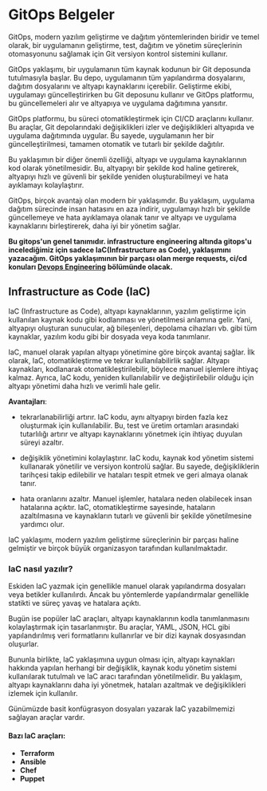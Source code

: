 # GitOps Belgeler

GitOps, modern yazılım geliştirme ve dağıtım yöntemlerinden biridir ve temel olarak, bir uygulamanın geliştirme, test, dağıtım ve yönetim süreçlerinin otomasyonunu sağlamak için Git versiyon kontrol sistemini kullanır.

GitOps yaklaşımı, bir uygulamanın tüm kaynak kodunun bir Git deposunda tutulmasıyla başlar. Bu depo, uygulamanın tüm yapılandırma dosyalarını, dağıtım dosyalarını ve altyapı kaynaklarını içerebilir. Geliştirme ekibi, uygulamayı güncelleştirirken bu Git deposunu kullanır ve GitOps platformu, bu güncellemeleri alır ve altyapıya ve uygulama dağıtımına yansıtır.

GitOps platformu, bu süreci otomatikleştirmek için CI/CD araçlarını kullanır. Bu araçlar, Git depolarındaki değişiklikleri izler ve değişiklikleri altyapıda ve uygulama dağıtımında uygular. Bu sayede, uygulamanın her bir güncelleştirilmesi, tamamen otomatik ve tutarlı bir şekilde dağıtılır.

Bu yaklaşımın bir diğer önemli özelliği, altyapı ve uygulama kaynaklarının kod olarak yönetilmesidir. Bu, altyapıyı bir şekilde kod haline getirerek, altyapıyı hızlı ve güvenli bir şekilde yeniden oluşturabilmeyi ve hata ayıklamayı kolaylaştırır.

GitOps, birçok avantajı olan modern bir yaklaşımdır. Bu yaklaşım, uygulama dağıtım sürecinde insan hatasını en aza indirir, uygulamayı hızlı bir şekilde güncellemeye ve hata ayıklamaya olanak tanır ve altyapı ve uygulama kaynaklarını birleştirerek, daha iyi bir yönetim sağlar.

**Bu gitops'un genel tanımıdır. infrastructure engineering altında gitops'u incelediğimiz için sadece IaC(Infrastructure as Code), yaklaşımını yazacağım. GitOps yaklaşımının bir parçası olan merge requests, ci/cd konuları [Devops Engineering](../devops_engineering) bölümünde olacak.**

## Infrastructure as Code (IaC)

IaC (Infrastructure as Code), altyapı kaynaklarının, yazılım geliştirme için kullanılan kaynak kodu gibi kodlanması ve yönetilmesi anlamına gelir. Yani, altyapıyı oluşturan sunucular, ağ bileşenleri, depolama cihazları vb. gibi tüm kaynaklar, yazılım kodu gibi bir dosyada veya koda tanımlanır.

IaC, manuel olarak yapılan altyapı yönetimine göre birçok avantaj sağlar. İlk olarak, IaC, otomatikleştirme ve tekrar kullanılabilirlik sağlar. Altyapı kaynakları, kodlanarak otomatikleştirilebilir, böylece manuel işlemlere ihtiyaç kalmaz. Ayrıca, IaC kodu, yeniden kullanılabilir ve değiştirilebilir olduğu için altyapı yönetimi daha hızlı ve verimli hale gelir.

**Avantajları**:
 - tekrarlanabilirliği artırır. IaC kodu, aynı altyapıyı birden fazla kez oluşturmak için kullanılabilir. Bu, test ve üretim ortamları arasındaki tutarlılığı artırır ve altyapı kaynaklarını yönetmek için ihtiyaç duyulan süreyi azaltır.

 - değişiklik yönetimini kolaylaştırır. IaC kodu, kaynak kod yönetim sistemi kullanarak yönetilir ve versiyon kontrolü sağlar. Bu sayede, değişikliklerin tarihçesi takip edilebilir ve hataları tespit etmek ve geri almaya olanak tanır.

 - hata oranlarını azaltır. Manuel işlemler, hatalara neden olabilecek insan hatalarına açıktır. IaC, otomatikleştirme sayesinde, hataların azaltılmasına ve kaynakların tutarlı ve güvenli bir şekilde yönetilmesine yardımcı olur.

IaC yaklaşımı, modern yazılım geliştirme süreçlerinin bir parçası haline gelmiştir ve birçok büyük organizasyon tarafından kullanılmaktadır.

### IaC nasıl yazılır?

Eskiden IaC yazmak için genellikle manuel olarak yapılandırma dosyaları veya betikler kullanılırdı. Ancak bu yöntemlerde yapılandırmalar genellikle statikti ve süreç yavaş ve hatalara açıktı.

Bugün ise popüler IaC araçları, altyapı kaynaklarının kodla tanımlanmasını kolaylaştırmak için tasarlanmıştır. Bu araçlar, YAML, JSON, HCL gibi yapılandırılmış veri formatlarını kullanırlar ve bir dizi kaynak dosyasından oluşurlar.

Bununla birlikte, IaC yaklaşımına uygun olması için, altyapı kaynakları hakkında yapılan herhangi bir değişiklik, kaynak kodu yönetim sistemi kullanılarak tutulmalı ve IaC aracı tarafından yönetilmelidir. Bu yaklaşım, altyapı kaynaklarını daha iyi yönetmek, hataları azaltmak ve değişiklikleri izlemek için kullanılır.

Günümüzde basit konfügrasyon dosyaları yazarak IaC yazabilmemizi sağlayan araçlar vardır. 

#### Bazı IaC araçları:

 - **Terraform** 
 - **Ansible** 
 - **Chef** 
 - **Puppet**  